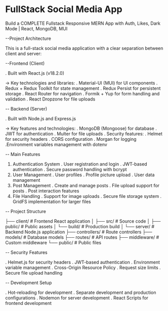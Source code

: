 # FullStack Social Media App

Build a COMPLETE Fullstack Responsive MERN App with Auth, Likes, Dark Mode | React, MongoDB, MUI

--Project Architecture

This is a full-stack social media application with a clear separation between client and server:

--Frontend (Client)

. Built with React.js (v18.2.0)

-> Key technologies and libraries:
   . Material-UI (MUI) for UI components
   . Redux + Redux Toolkit for state management
   . Redux Persist for persistent storage
   . React Router for navigation
   . Formik + Yup for form handling and validation
   . React Dropzone for file uploads

-- Backend (Server)

. Built with Node.js and Express.js

-> Key features and technologies:
   . MongoDB (Mongoose) for database
   . JWT for authentication
   . Multer for file uploads
   . Security features:
      . Helmet for security headers
      . CORS configuration
      . Morgan for logging
   .Environment variables management with dotenv

-- Main Features

1. Authentication System
   . User registration and login
   . JWT-based authentication
   . Secure password handling with bcrypt
2. User Management
   . User profiles
   . Profile picture upload
   . User data management
3. Post Management
   . Create and manage posts
   . File upload support for posts
   . Post interaction features
4. File Handling
   . Support for image uploads
   . Secure file storage system
   . GridFS implementation for larger files

-- Project Structure

├── client/                 # Frontend React application
│   ├── src/               # Source code
│   ├── public/            # Public assets
│   └── build/             # Production build
│
└── server/                # Backend Node.js application
    ├── controllers/       # Route controllers
    ├── models/           # Database models
    ├── routes/           # API routes
    ├── middleware/       # Custom middleware
    └── public/           # Public files

-- Security Features

   . Helmet.js for security headers
   . JWT-based authentication
   . Environment variable management
   . Cross-Origin Resource Policy
   . Request size limits
   . Secure file upload handling

-- Development Setup

   . Hot-reloading for development
   . Separate development and production configurations
   . Nodemon for server development
   . React Scripts for frontend development
